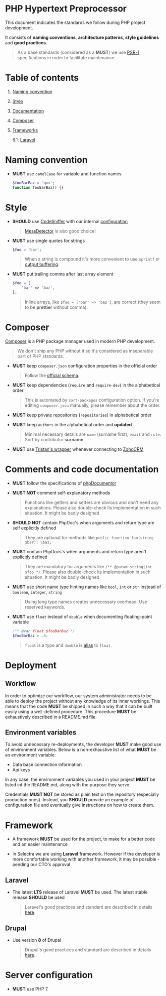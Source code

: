 PHP Hypertext Preprocessor
=

This document indicates the standards we follow during PHP project development.

It consists of **naming conventions**, **architecture patterns**, **style guidelines** and **good practices**.

> As a base standards (considered as a **MUST**) we use [PSR-1](http://www.php-fig.org/psr/psr-1/) specifications in order to facilitate maintenance.

# Table of contents

1. [Naming convention](#namig-convention)

4. [Style](#style)

3. [Documentation](#documentation)

5. [Composer](#composer)

6. [Frameworks](#frameworks)

    6.1. [Laravel](#laravel)

# Naming convention

- **MUST** use `camelCase` for variable and function names

    ```php
    $fooBarBaz = 'qux';
    function fooBarBaz() {}
    ```

# Style

- **SHOULD** use [CodeSniffer](https://pear.php.net/package/PHP_CodeSniffer) with our internal [configuration](https://github.com/Selectra-Dev/code-sniffer)

    > [MessDetector](https://phpmd.org/) is also good choice!

- **MUST** use single quotes for strings

    ```php
    $foo = 'bar';
    ```

    > When a string is compound it's more convenient to use `sprintf` or [output buffering](https://www.php.net/manual/en/book.outcontrol.php).

- **MUST** put trailing comma after last array element

    ```php
    $foo = [
        'bar' => 'baz',
    ];
    ```
  
  > Inline arrays, like `$foo = ['bar' => 'baz']`, are correct (they seem to be __prettier__ without comma).

# Composer

[Composer](https://getcomposer.org) is a PHP package manager used in modern PHP development. 

> We don't ship any PHP without it so it's considered as inseparable part of PHP standards.

- **MUST** keep `composer.json` configuration properties in the official order

    > Follow the [official schema](https://getcomposer.org/doc/04-schema.md).

- **MUST** keep dependencies (`require` and `require-dev`) in the alphabetical order

    > This is automated by `sort-packages` configuration option. If you're editing `composer.json` manually, please remember about the order.

- **MUST** keep private repositories (`repositories`) in alphabetical order

- **MUST** keep `authors` in the alphabetical order and **updated**

    > Minimal necessary details are `name` (surname first), `email` and `role`. Sort by contributor **surname**.

- **MUST** use [Tristan's wrapper](https://github.com/Selectra-Dev/tristanjahier/zoho-crm-php) whenever connecting to [ZohoCRM](https://crm.zoho.com/)

# Comments and code documentation

- **MUST** follow the specifications of [phpDocumentor](https://www.phpdoc.org/docs/latest/index.html)

- **MUST NOT** comment self-explanatory methods

    > Functions like getters and setters are obvious and don't need any explanations. 
    > Please also double-check its implementation in such situation. It might be badly designed. 

- **SHOULD NOT** contain PhpDoc's when arguments and return type are self explicitly defined

    > They are optional for methods like `public function foo(string $bar): \baz;`

- **MUST** contain PhpDocs's when arguments and return type aren't explicitly defined

    > They are mandatory for arguments like `/** @param string|int $foo */`.
    > Please also double-check its implementation in such situation. It might be badly designed.   

- **MUST** use short name type hinting names like `bool`, `int` or `str` instead of `boolean`, `integer`, `string`

    > Using long type names creates unnecessary overhead. Use reserved keywords.

- **MUST** use `float` instead of `double` when documenting floating-point variable

    ```php
    /** @var float $fooBarBaz */
    $fooBarBaz = .5;
    ```

    > `float` is a type and `double` is [alias](https://www.php.net/manual/en/language.types.php) to `float`.

# Deployment

## Workflow

In order to optimize our workflow, our system administrator needs to be able to deploy the project without any knowledge of its inner workings. This means that the code **MUST** be shipped in such a way that it can be built easily using a well-defined procedure. This procedure **MUST** be exhaustively described in a README.md file.

## Environment variables

To avoid unnecessary re-deployments, the developer **MUST** make good use of environment variables. Below is a non-exhaustive list of what **MUST** be an environment variable:
* Data base connection information
* Api keys

In any case, the environment variables you used in your project **MUST** be listed int the README.md, along with the purpose they serve.

Credentials **MUST NOT** be stored as plain text on the repository (especially production ones). Instead, you **SHOULD** provide an example of configuration file and eventually give instructions on how to create them.

# Framework

- A framework **MUST** be used for the project, to make for a better code and an easier maintenance

- In Selectra we are using **Laravel** framework. However if the developer is more comfortable working with another framework, it may be possible - pending our CTO's approval

## Laravel

- The latest **LTS** release of Laravel **MUST** be used. The latest stable release **SHOULD** be used

    > Laravel's good practices and standard are described in details [here](LARAVEL.md).

## Drupal

- Use version **8** of Drupal

    > Drupal's good practices and standard are described in details [here](DRUPAL.md).

# Server configuration

- **MUST** use PHP 7.
